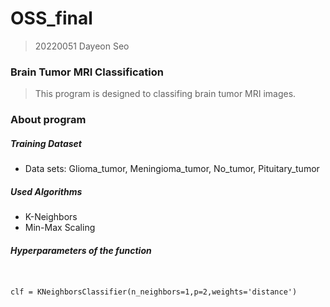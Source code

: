 # OSS_final 
> 20220051 Dayeon Seo

### Brain Tumor MRI Classification
> This program is designed to classifing brain tumor MRI images.

### About program

##### Training Dataset
* Data sets: Glioma_tumor, Meningioma_tumor, No_tumor, Pituitary_tumor

##### Used Algorithms
* K-Neighbors
* Min-Max Scaling

##### Hyperparameters of the function
<pre>
<code>

clf = KNeighborsClassifier(n_neighbors=1,p=2,weights='distance')

</code>
</pre>
